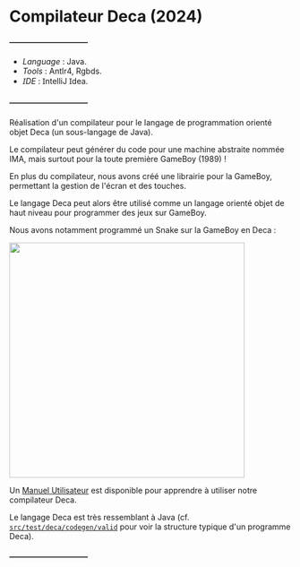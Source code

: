 # Compilateur Deca (2024)

#### ――――――――――

- *Language* : Java.
- *Tools* : Antlr4, Rgbds.
- *ꞮDE* : ꞮntelliJ Ɪdea.

#### ――――――――――

Réalisation d'un compilateur pour le langage de programmation orienté objet Deca (un sous-langage de Java).

Le compilateur peut générer du code pour une machine abstraite nommée IMA, mais surtout pour la toute première GameBoy (1989) !

En plus du compilateur, nous avons créé une librairie pour la GameBoy, permettant la gestion de l'écran et des touches.

Le langage Deca peut alors être utilisé comme un langage orienté objet de haut niveau pour programmer des jeux sur GameBoy.

Nous avons notamment programmé un Snake sur la GameBoy en Deca :

<img src="https://i.imgur.com/0MYgNvD.gif" width="420">

Un [Manuel Utilisateur](docs/Manuel-Utilisateur.pdf) est disponible pour apprendre à utiliser notre compilateur Deca.

Le langage Deca est très ressemblant à Java (cf. [```src/test/deca/codegen/valid```](src/test/deca/codegen/valid) pour voir la structure typique d'un programme Deca).

#### ――――――――――
